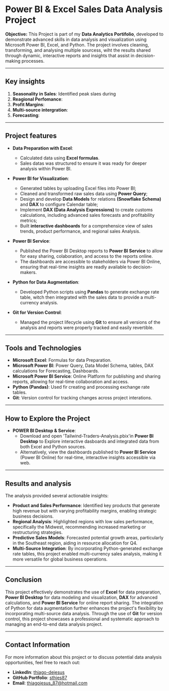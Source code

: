 # Power BI & Excel Sales Data Analysis Project

**Objective:**
This Project is part of my **Data Analytics Portifolio**, developed to demonstrate advanced skills in data analysis and visualization using Microsoft Power BI, Excel, and Python. The project involves cleaning, transforming, and analysing multiple sourcess, wiht the results shared through dynamic, interactive  reports and insights that assist in decision-making processes.

---

## Key insights

1. **Seasonality in Sales**: Identified peak slaes during 
2. **Reagional Perfomance**: 
3. **Profit Margins**:
4. **Multi-source intergration**:
5. **Forecasting**:

---

## Project features

- **Data Preparation with Excel**:
    - Calculated data using **Excel formulas**.
    - Sales datas was structured to ensure it was ready for deeper analysis within Power BI.

- **Power BI for Visualization**:
    - Generated tables by uploading Excel files into Power BI;
    - Cleaned and transformed raw sales data using **Power Query**;
    - Design and develop **Data Models** for relations **(Snowflake Schema)** and **DAX** to configure Calendar table;
    - Implement **DAX (Data Analysis Expressions)** to create customs calculations, including advanced sales forecasts and profitability metrics;
    - Built **interactive dashboards** for a comprehensice view of sales trends, product performance, and regional sales Analysis.
    

- **Power BI Service**:
    - Published the Power BI Desktop reports to **Power BI Service** to allow for easy sharing, colaboration, and access to the reports online.
    - The dashboards are accessible to stakeholders via Power BI Online, ensuring that real-time insights are readly available to decision-makers.

- **Python for Data Augmentation**:
    - Developed Python scripts using **Pandas** to generate exchange rate table, witch then integrated with the sales data to provide a multi-currency analysis.

- **Git for Version Control**:
    - Managed the project lifecycle using **Git** to ensure all versions of the analysis and reports were properly tracked and easily revertible.

---

## Tools and Technologies

- **Microsoft Excel**: Formulas for data Preparation.
- **Microsoft Power BI**: Power Query, Data Model Schema, tables, DAX calculations for Forecasting, Dashboards.
- **Microsoft Power BI Service**: Online Platform for publishing and sharing reports, allowing for real-time collaboration and access.
- **Python (Pandas)**: Used fir creating and processing exchange rate tables.
- **Git**: Version control for tracking changes across project interations.

---

## How to Explore the Project

- **POWER BI Desktop & Service**:
    - Download and open  'Tailwind-Traders-Analysis.pbix'in **Power BI Desktop** to Explore interactive dasboards and integrated data from both Excel and Python sources.
    - Alternatively, view the dashboards published to **Power BI Service** (Power BI Online) for real-time, interactive insights accessible via web.

---

## Results and analysis


The analysis provided several actionable insights:
- **Product and Sales Performance**: Identified key products that generate high revenue but with varying profitability margins, enabling strategic business decisions.
- **Regional Analysis**: Highlighted regions with low sales performance, specifically the Midwest, recommending increased marketing or restructuring strategies.
- **Predictive Sales Models**: Forecasted potential growth areas, particularly in the Southeast region, aiding in resource allocation for Q4.
- **Multi-Source Integration**: By incorporating Python-generated exchange rate tables, this project enabled multi-currency sales analysis, making it more versatile for global business operations.

---

## Conclusion

This project effectively demonstrates the use of **Excel** for data preparation, **Power BI Desktop** for data modeling and visualization, **DAX** for advanced calculations, and **Power BI Service** for online report sharing. The integration of Python for data augmentation further enhances the project's flexibility by incorporating multi-source data analysis. Through the use of **Git** for version control, this project showcases a professional and systematic approach to managing an end-to-end data analysis project.

---

## Contact Information

For more information about this project or to discuss potential data analysis opportunities, feel free to reach out:

- **LinkedIn**: [thiago-dejesus](https://www.linkedin.com/in/thiago-dejesus/)
- **GitHub Portfolio**: [sthjes87](https://github.com/sthjes87)
- **Email**: thiagojesus_87@hotmail.com